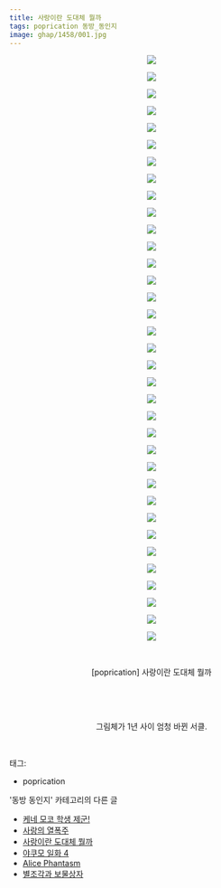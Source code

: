 ```yaml
---
title: 사랑이란 도대체 뭘까
tags: poprication 동방_동인지
image: ghap/1458/001.jpg
---
```

<div class="article">
<p style="text-align: center; clear: none; float: none;"><img src="{{ site.nasurl }}/ghap/1458/001.jpg"/></p>
<p style="text-align: center; clear: none; float: none;"><img src="{{ site.nasurl }}/ghap/1458/002.jpg"/></p>
<p style="text-align: center; clear: none; float: none;"><img src="{{ site.nasurl }}/ghap/1458/003.jpg"/></p>
<p style="text-align: center; clear: none; float: none;"><img src="{{ site.nasurl }}/ghap/1458/004.jpg"/></p>
<p style="text-align: center; clear: none; float: none;"><img src="{{ site.nasurl }}/ghap/1458/005.jpg"/></p>
<p style="text-align: center; clear: none; float: none;"><img src="{{ site.nasurl }}/ghap/1458/006.jpg"/></p>
<p style="text-align: center; clear: none; float: none;"><img src="{{ site.nasurl }}/ghap/1458/007.jpg"/></p>
<p style="text-align: center; clear: none; float: none;"><img src="{{ site.nasurl }}/ghap/1458/008.jpg"/></p>
<p style="text-align: center; clear: none; float: none;"><img src="{{ site.nasurl }}/ghap/1458/009.jpg"/></p>
<p style="text-align: center; clear: none; float: none;"><img src="{{ site.nasurl }}/ghap/1458/010.jpg"/></p>
<p style="text-align: center; clear: none; float: none;"><img src="{{ site.nasurl }}/ghap/1458/011.jpg"/></p>
<p style="text-align: center; clear: none; float: none;"><img src="{{ site.nasurl }}/ghap/1458/012.jpg"/></p>
<p style="text-align: center; clear: none; float: none;"><img src="{{ site.nasurl }}/ghap/1458/013.jpg"/></p>
<p style="text-align: center; clear: none; float: none;"><img src="{{ site.nasurl }}/ghap/1458/014.jpg"/></p>
<p style="text-align: center; clear: none; float: none;"><img src="{{ site.nasurl }}/ghap/1458/015.jpg"/></p>
<p style="text-align: center; clear: none; float: none;"><img src="{{ site.nasurl }}/ghap/1458/016.jpg"/></p>
<p style="text-align: center; clear: none; float: none;"><img src="{{ site.nasurl }}/ghap/1458/017.jpg"/></p>
<p style="text-align: center; clear: none; float: none;"><img src="{{ site.nasurl }}/ghap/1458/018.jpg"/></p>
<p style="text-align: center; clear: none; float: none;"><img src="{{ site.nasurl }}/ghap/1458/019.jpg"/></p>
<p style="text-align: center; clear: none; float: none;"><img src="{{ site.nasurl }}/ghap/1458/020.jpg"/></p>
<p style="text-align: center; clear: none; float: none;"><img src="{{ site.nasurl }}/ghap/1458/021.jpg"/></p>
<p style="text-align: center; clear: none; float: none;"><img src="{{ site.nasurl }}/ghap/1458/022.jpg"/></p>
<p style="text-align: center; clear: none; float: none;"><img src="{{ site.nasurl }}/ghap/1458/023.jpg"/></p>
<p style="text-align: center; clear: none; float: none;"><img src="{{ site.nasurl }}/ghap/1458/024.jpg"/></p>
<p style="text-align: center; clear: none; float: none;"><img src="{{ site.nasurl }}/ghap/1458/025.jpg"/></p>
<p style="text-align: center; clear: none; float: none;"><img src="{{ site.nasurl }}/ghap/1458/026.jpg"/></p>
<p style="text-align: center; clear: none; float: none;"><img src="{{ site.nasurl }}/ghap/1458/027.jpg"/></p>
<p style="text-align: center; clear: none; float: none;"><img src="{{ site.nasurl }}/ghap/1458/028.jpg"/></p>
<p style="text-align: center; clear: none; float: none;"><img src="{{ site.nasurl }}/ghap/1458/029.jpg"/></p>
<p style="text-align: center; clear: none; float: none;"><img src="{{ site.nasurl }}/ghap/1458/030.jpg"/></p>
<p style="text-align: center; clear: none; float: none;"><img src="{{ site.nasurl }}/ghap/1458/031.jpg"/></p>
<p style="text-align: center; clear: none; float: none;"><img src="{{ site.nasurl }}/ghap/1458/032.jpg"/></p>
<p style="text-align: center; clear: none; float: none;"><img src="{{ site.nasurl }}/ghap/1458/033.jpg"/></p>
<p style="text-align: center; clear: none; float: none;"><img src="{{ site.nasurl }}/ghap/1458/034.jpg"/></p>
<p style="text-align: center; clear: none; float: none;"><img src="{{ site.nasurl }}/ghap/1458/035.jpg"/></p>
<p style="text-align: center; clear: none; float: none;"><br/></p>
<p style="text-align: center; clear: none; float: none;">[poprication] 사랑이란 도대체 뭘까</p>
<p style="text-align: center; clear: none; float: none;"><br/></p>
<p style="text-align: center; clear: none; float: none;"><br/></p>
<p style="text-align: center; clear: none; float: none;">그림체가 1년 사이 엄청 바뀐 서클.</p>
<p><br/></p>
</div><div class="tagTrail">
<p>태그: </p>
<ul>
<li>poprication</li>
</ul>
</div><div class="another">
<p>'동방 동인지' 카테고리의 다른 글</p>
<ul>
<li><a href="/2016-08-10-ghap_1460">케네 모코 학생 제군!</a></li>
<li><a href="/2016-08-10-ghap_1459">사랑의 열폭주</a></li>
<li><a href="/2016-08-10-ghap_1458">사랑이란 도대체 뭘까</a></li>
<li><a href="/2016-08-10-ghap_1457">야쿠모 일화 4</a></li>
<li><a href="/2016-08-10-ghap_1456">Alice Phantasm</a></li>
<li><a href="/2016-08-10-ghap_1455">별조각과 보물상자</a></li>
</ul>
</div><div class="cb_module cb_fluid">
<div class="cb_wrt cb_profile">
</div><!-- commentList close -->
</div>